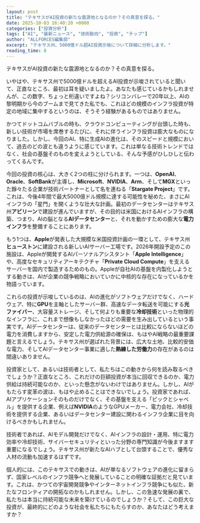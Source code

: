 ```yaml
---
layout: post
title: "テキサスがAI投資の新たな震源地となるのか？その真意を探る。"
date: 2025-10-03 16:40:20 +0000
categories: ["投資分析"]
tags: ["AI", "最新ニュース", "技術動向", "投資", "チップ"]
author: "ALLFORCES編集部"
excerpt: "テキサス州、5000億ドル超AI投資示唆について詳細に分析します。"
reading_time: 8
---
```


テキサスがAI投資の新たな震源地となるのか？その真意を探る。

いやはや、テキサス州で5000億ドルを超えるAI投資が示唆されていると聞いて、正直なところ、最初は耳を疑いましたよ。あなたも感じているかもしれませんが、この数字、ちょっと桁違いですよね？シリコンバレーで20年以上、AIの黎明期から今のブームまで見てきた私でも、これほどの規模のインフラ投資が特定の地域に集中するというのは、そうそう経験があるものではありません。

かつてドットコムバブルの時も、クラウドコンピューティングが台頭した時も、新しい技術が市場を席巻するたびに、それに伴うインフラ投資は膨大なものになりました。しかし、今回のAI、特に生成AIの進化は、そのスピードと規模において、過去のどの波とも違うように感じています。これは単なる技術トレンドではなく、社会の基盤そのものを変えようとしている、そんな予感がひしひしと伝わってくるんです。

今回の投資の核心は、大きく2つの柱に分けられます。一つは、**OpenAI**、**Oracle**、**SoftBank**が主導し、**Microsoft**、**NVIDIA**、**Arm**、そして**MGX**といった錚々たる企業が技術パートナーとして名を連ねる「**Stargate Project**」です。これは、今後4年間で最大5000億ドル規模に達する可能性を秘めた、まさにAIインフラの「星門」を開くような壮大な計画。最初のデータセンターはテキサス州**アビリーン**で建設が進んでいますが、その目的は米国におけるAIインフラの構築、つまり、AIの脳となる**AIデータセンター**と、それを動かすための膨大な**電力インフラ**を整備することにあります。

もう1つは、**Apple**が発表した大規模な米国投資計画の一環として、テキサス州**ヒューストン**に建設される新しいAIサーバー工場です。2026年開設予定のこの施設は、Appleが開発するAIパーソナルアシスタント「**Apple Intelligence**」や、高度なセキュリティアーキテクチャ「**Private Cloud Compute**」を支えるサーバーを国内で製造するためのもの。Appleが自社AIの基盤を内製化しようとする動きは、AIが企業の競争戦略においていかに中核的な存在になっているかを物語っています。

これらの投資が示唆しているのは、AIの進化がソフトウェアだけでなく、ハードウェア、特に**GPU**を主軸としたサーバー群、高速なデータ転送を可能にする**光ファイバー**、大容量ストレージ、そして何よりも重要な**冷却技術**といった物理的なインフラに、これまで想像もしなかったほどの需要を生み出しているという事実です。AIデータセンターは、従来のデータセンターとは比較にならないほどの電力を消費しますから、安定した電力供給源の確保は、もはやAI戦略の最重要課題と言えるでしょう。テキサス州が選ばれた背景には、広大な土地、比較的安価な電力、そしてAIデータセンター事業に適した**熟練した労働力**の存在があるのは間違いありません。

投資家として、あるいは技術者として、私たちはこの動きから何を読み取るべきでしょうか？正直なところ、これだけの巨額投資が本当に回収できるのか、電力供給は持続可能なのか、といった懸念がないわけではありません。しかし、AIがもたらす変革の波は、もはや止めることはできないでしょう。投資家であれば、AIアプリケーションそのものだけでなく、その基盤を支える「ピックとシャベル」を提供する企業、例えば**NVIDIA**のようなGPUメーカー、電力会社、冷却技術を提供する企業、あるいはデータセンター建設に関わるインフラ企業に目を向けるべきかもしれません。

技術者であれば、AIモデル開発だけでなく、AIインフラの設計・運用、特に電力効率や冷却技術、サイバーセキュリティといった分野の専門知識が今後ますます重要になるでしょう。テキサス州が新たなAIハブとして台頭することで、優秀な人材の流動も加速するはずです。

個人的には、このテキサスでの動きは、AIが単なるソフトウェアの進化に留まらず、国家レベルのインフラ競争へと発展していることの明確な証拠だと見ています。これは、かつての宇宙開発競争やインターネットインフラ競争にも似た、新たなフロンティアの開拓なのかもしれません。しかし、この急速な発展の裏で、私たちは本当に持続可能な未来を築けているのでしょうか？そして、この巨大な投資が、最終的にどのような社会を私たちにもたらすのか、あなたはどう考えますか？

